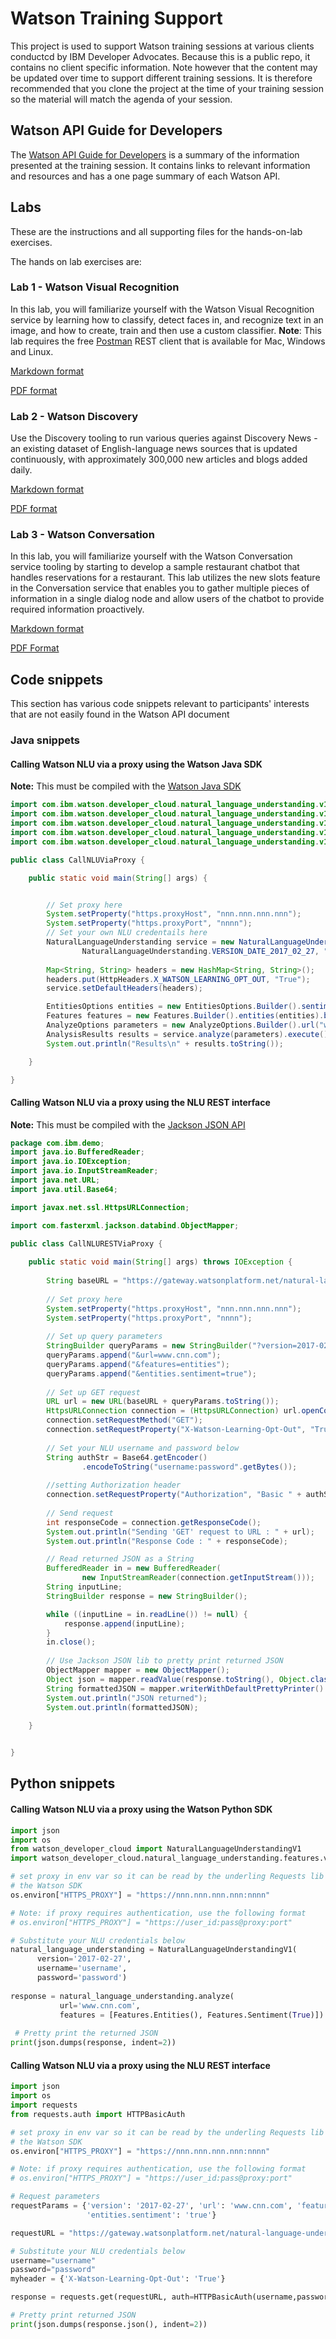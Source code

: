Watson Training Support
===============================

This project is used to support  Watson  training sessions at various clients conductcd by IBM Developer Advocates. Because this is a public repo, it contains no client specific information. Note however that  the content may be updated over time to support different training sessions. It is  therefore recommended that you clone  the project at the time of your training session so the material will match the agenda of your session.


## Watson API Guide for Developers

The [Watson API Guide for Developers](WatsonAPIGuideForDevelopersV1.0.pdf) is a summary of the information presented at the training session. It contains links to relevant information and resources and has a one page summary of each Watson API.


## Labs

These are the instructions and all supporting files for the hands-on-lab exercises.

The hands on lab exercises are:

### Lab 1 - Watson Visual Recognition
In this lab, you will familiarize yourself with the Watson Visual Recognition service by learning how to classify, detect faces in, and recognize text in an image, and how to create, train and then use a custom classifier. **Note**: This lab requires the free [Postman](https://www.getpostman.com) REST client that is available for Mac, Windows and Linux.  

[Markdown format](labs/watsonvr/README.md)

[PDF format](labs/watsonvr/WatsonVisualRecognition.pdf)

### Lab 2 - Watson Discovery 
Use the Discovery tooling to run various queries against Discovery News - an existing dataset of English-language news sources that is updated continuously, with approximately 300,000 new articles and blogs added daily. 

[Markdown format](labs/watsondisc/README.md) 

[PDF format](labs/watsondisc/WatsonDiscoveryNewsIntro.pdf)

### Lab 3 - Watson Conversation
 In this lab, you will familiarize yourself with the Watson Conversation service tooling by starting to develop a sample restaurant chatbot that handles reservations for a restaurant. This lab utilizes the new slots feature in the Conversation service that enables you to gather multiple pieces of information in a single dialog node and allow users of the chatbot to provide required information proactively.
 
 [Markdown format](labs/watsonconv/README.md)
 
 [PDF Format](labs/watsonconv/WatsonConversationIntro.pdf)
 
 
## Code snippets
This section has various code snippets relevant to participants' interests that are  not easily found  in the Watson API document

### Java snippets

#### Calling Watson NLU via a proxy using the Watson Java SDK

**Note:** This must be compiled with the <a href="https://github.com/watson-developer-cloud/java-sdk/releases" target="_blank">Watson Java SDK</a>


```java
import com.ibm.watson.developer_cloud.natural_language_understanding.v1.NaturalLanguageUnderstanding;
import com.ibm.watson.developer_cloud.natural_language_understanding.v1.model.AnalysisResults;
import com.ibm.watson.developer_cloud.natural_language_understanding.v1.model.AnalyzeOptions;
import com.ibm.watson.developer_cloud.natural_language_understanding.v1.model.EntitiesOptions;
import com.ibm.watson.developer_cloud.natural_language_understanding.v1.model.Features;

public class CallNLUViaProxy {

    public static void main(String[] args) {


        // Set proxy here
        System.setProperty("https.proxyHost", "nnn.nnn.nnn.nnn");
        System.setProperty("https.proxyPort", "nnnn");
        // Set your own NLU credentails here
        NaturalLanguageUnderstanding service = new NaturalLanguageUnderstanding(
                NaturalLanguageUnderstanding.VERSION_DATE_2017_02_27, "username", "password");
                
        Map<String, String> headers = new HashMap<String, String>();
        headers.put(HttpHeaders.X_WATSON_LEARNING_OPT_OUT, "True");
        service.setDefaultHeaders(headers);

        EntitiesOptions entities = new EntitiesOptions.Builder().sentiment(true).limit(1).build();
        Features features = new Features.Builder().entities(entities).build();
        AnalyzeOptions parameters = new AnalyzeOptions.Builder().url("www.cnn.com").features(features).build();
        AnalysisResults results = service.analyze(parameters).execute();
        System.out.println("Results\n" + results.toString());

    }

}
```
 
#### Calling Watson NLU via a proxy using the NLU REST interface

**Note:** This must be compiled with the [Jackson JSON API](https://github.com/FasterXML/jackson)

```java
package com.ibm.demo;
import java.io.BufferedReader;
import java.io.IOException;
import java.io.InputStreamReader;
import java.net.URL;
import java.util.Base64;

import javax.net.ssl.HttpsURLConnection;

import com.fasterxml.jackson.databind.ObjectMapper;

public class CallNLURESTViaProxy {
    
    public static void main(String[] args) throws IOException {
        
        String baseURL = "https://gateway.watsonplatform.net/natural-language-understanding/api/v1/analyze";
        
        // Set proxy here
        System.setProperty("https.proxyHost", "nnn.nnn.nnn.nnn");
        System.setProperty("https.proxyPort", "nnnn");
        
        // Set up query parameters
        StringBuilder queryParams = new StringBuilder("?version=2017-02-27");
        queryParams.append("&url=www.cnn.com");
        queryParams.append("&features=entities");
        queryParams.append("&entities.sentiment=true");
        
        // Set up GET request 
        URL url = new URL(baseURL + queryParams.toString());
        HttpsURLConnection connection = (HttpsURLConnection) url.openConnection();
        connection.setRequestMethod("GET");
        connection.setRequestProperty("X-Watson-Learning-Opt-Out", "True");
        
        // Set your NLU username and password below
        String authStr = Base64.getEncoder()
                .encodeToString("username:password".getBytes());
        
        //setting Authorization header
        connection.setRequestProperty("Authorization", "Basic " + authStr);
        
        // Send request
        int responseCode = connection.getResponseCode();
        System.out.println("Sending 'GET' request to URL : " + url);
        System.out.println("Response Code : " + responseCode);

        // Read returned JSON as a String 
        BufferedReader in = new BufferedReader(
                new InputStreamReader(connection.getInputStream()));
        String inputLine;
        StringBuilder response = new StringBuilder();

        while ((inputLine = in.readLine()) != null) {
            response.append(inputLine);
        }
        in.close();
        
        // Use Jackson JSON lib to pretty print returned JSON
        ObjectMapper mapper = new ObjectMapper();
        Object json = mapper.readValue(response.toString(), Object.class);
        String formattedJSON = mapper.writerWithDefaultPrettyPrinter().writeValueAsString(json);
        System.out.println("JSON returned");
        System.out.println(formattedJSON);
        
    }


}
```
 
## Python snippets

#### Calling Watson NLU via a proxy using the Watson Python SDK

```python
import json
import os
from watson_developer_cloud import NaturalLanguageUnderstandingV1
import watson_developer_cloud.natural_language_understanding.features.v1 as Features

# set proxy in env var so it can be read by the underling Requests lib used by
# the Watson SDK
os.environ["HTTPS_PROXY"] = "https://nnn.nnn.nnn.nnn:nnnn"

# Note: if proxy requires authentication, use the following format
# os.environ["HTTPS_PROXY"] = "https://user_id:pass@proxy:port"

# Substitute your NLU credentials below
natural_language_understanding = NaturalLanguageUnderstandingV1(
      version='2017-02-27',
      username='username',
      password='password')
      
response = natural_language_understanding.analyze(
           url='www.cnn.com',
           features = [Features.Entities(), Features.Sentiment(True)])
  
 # Pretty print the returned JSON          
print(json.dumps(response, indent=2))

```

#### Calling Watson NLU via a proxy using the NLU REST interface

```python
import json
import os
import requests
from requests.auth import HTTPBasicAuth

# set proxy in env var so it can be read by the underling Requests lib used by
# the Watson SDK
os.environ["HTTPS_PROXY"] = "https://nnn.nnn.nnn.nnn:nnnn"

# Note: if proxy requires authentication, use the following format
# os.environ["HTTPS_PROXY"] = "https://user_id:pass@proxy:port"

# Request parameters
requestParams = {'version': '2017-02-27', 'url': 'www.cnn.com', 'features': 'entities',
                 'entities.sentiment': 'true'}

requestURL = "https://gateway.watsonplatform.net/natural-language-understanding/api/v1/analyze"

# Substitute your NLU credentials below
username="username"
password="password"
myheader = {'X-Watson-Learning-Opt-Out': 'True'}

response = requests.get(requestURL, auth=HTTPBasicAuth(username,password), params=requestParams, headers=myheader)

# Pretty print returned JSON
print(json.dumps(response.json(), indent=2))
```